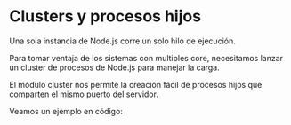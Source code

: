 # Clusters y procesos hijos 

Una sola instancia de Node.js corre un solo hilo de ejecución. 

Para tomar ventaja de los sistemas con multiples core, necesitamos lanzar un cluster de procesos de Node.js para manejar la carga.

El módulo cluster nos permite la creación fácil de procesos hijos que comparten el mismo puerto del servidor. 

Veamos un ejemplo en código: